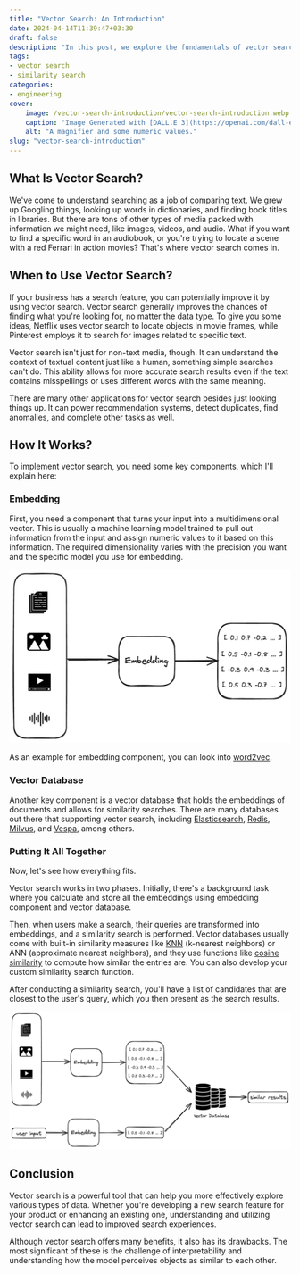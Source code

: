 ```yaml
---
title: "Vector Search: An Introduction"
date: 2024-04-14T11:39:47+03:30
draft: false
description: "In this post, we explore the fundamentals of vector search, discussing how it operates and its applications across different data formats. You'll discover the key components required to implement vector search and its potential to enhance search functionalities."
tags:
- vector search
- similarity search
categories:
- engineering
cover:
    image: /vector-search-introduction/vector-search-introduction.webp
    caption: "Image Generated with [DALL.E 3](https://openai.com/dall-e-3)"
    alt: "A magnifier and some numeric values."
slug: "vector-search-introduction"
---
```


## What Is Vector Search?

We've come to understand searching as a job of comparing text. We grew up Googling things, looking up words in dictionaries, and finding book titles in libraries. But there are tons of other types of media packed with information we might need, like images, videos, and audio. What if you want to find a specific word in an audiobook, or you're trying to locate a scene with a red Ferrari in action movies? That's where vector search comes in.

## When to Use Vector Search?

If your business has a search feature, you can potentially improve it by using vector search. Vector search generally improves the chances of finding what you're looking for, no matter the data type. To give you some ideas, Netflix uses vector search to locate objects in movie frames, while Pinterest employs it to search for images related to specific text.

Vector search isn't just for non-text media, though. It can understand the context of textual content just like a human, something simple searches can't do. This ability allows for more accurate search results even if the text contains misspellings or uses different words with the same meaning.

There are many other applications for vector search besides just looking things up. It can power recommendation systems, detect duplicates, find anomalies, and complete other tasks as well.

## How It Works?

To implement vector search, you need some key components, which I'll explain here:

### Embedding

First, you need a component that turns your input into a multidimensional vector. This is usually a machine learning model trained to pull out information from the input and assign numeric values to it based on this information. The required dimensionality varies with the precision you want and the specific model you use for embedding.

![Embedding components of vector search](embedding-component.webp)

As an example for embedding component, you can look into [word2vec](https://en.wikipedia.org/wiki/Word2vec).

### Vector Database

Another key component is a vector database that holds the embeddings of documents and allows for similarity searches. There are many databases out there that supporting vector search, including [Elasticsearch](https://www.elastic.co/enterprise-search/vector-search), [Redis](https://redis.io/), [Milvus](https://milvus.io/), and [Vespa](https://vespa.ai/), among others.

### Putting It All Together

Now, let's see how everything fits.

Vector search works in two phases. Initially, there's a background task where you calculate and store all the embeddings using embedding component and vector database.

Then, when users make a search, their queries are transformed into embeddings, and a similarity search is performed. Vector databases usually come with built-in similarity measures like [KNN](https://en.wikipedia.org/wiki/K-nearest_neighbors_algorithm) (k-nearest neighbors) or ANN (approximate nearest neighbors), and they use functions like [cosine similarity](https://en.wikipedia.org/wiki/Cosine_similarity) to compute how similar the entries are. You can also develop your custom similarity search function.

After conducting a similarity search, you'll have a list of candidates that are closest to the user's query, which you then present as the search results.

![vector search system design](vector-search-design.webp)

## Conclusion

Vector search is a powerful tool that can help you more effectively explore various types of data. Whether you're developing a new search feature for your product or enhancing an existing one, understanding and utilizing vector search can lead to improved search experiences.

Although vector search offers many benefits, it also has its drawbacks. The most significant of these is the challenge of interpretability and understanding how the model perceives objects as similar to each other.

